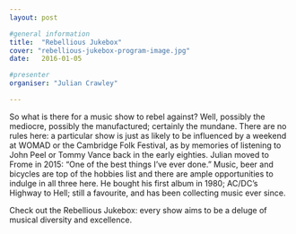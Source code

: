 ```yaml
---
layout: post

#general information
title:  "Rebellious Jukebox"
cover: "rebellious-jukebox-program-image.jpg"
date:   2016-01-05

#presenter
organiser: "Julian Crawley"

---
```


So what is there for a music show to rebel against? Well, possibly the mediocre, possibly the manufactured; certainly the mundane. There are no rules here: a particular show is just as likely to be influenced by a weekend at WOMAD or the Cambridge Folk Festival, as by memories of listening to John Peel or Tommy Vance back in the early eighties. Julian moved to Frome in 2015: “One of the best things I’ve ever done.” Music, beer and bicycles are top of the hobbies list and there are ample opportunities to indulge in all three here. He bought his first album in 1980; AC/DC’s Highway to Hell; still a favourite, and has been collecting music ever since.

Check out the Rebellious Jukebox: every show aims to be a deluge of musical diversity and excellence.